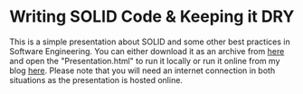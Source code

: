 # Writing SOLID Code & Keeping it DRY
This is a simple presentation about SOLID and some other best practices in Software Engineering. You can either download it as an archive from [here](http://harindaka.github.io/solid/) and open the "Presentation.html" to run it locally or run it online from my blog [here](http://www.harindaka.com/2015/02/writing-solid-code-keeping-it-dry.html). Please note that you will need an internet connection in both situations as the presentation is hosted online.
